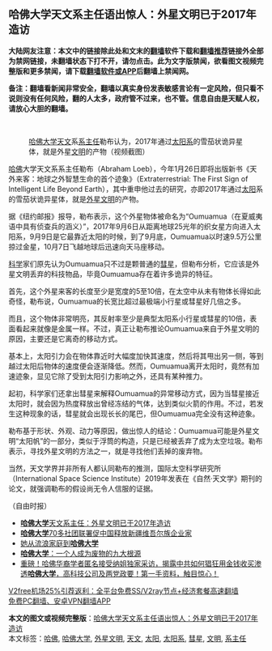  <h2>哈佛大学天文系主任语出惊人：外星文明已于2017年造访</h2> <p class="notice"><b>大陆网友注意：本文中的链接除此处和文末的<a href="https://github.com/bannedbook/fanqiang" >翻墙</a>软件下载和<a href="https://github.com/killgcd/justmysocks/blob/master/README.md">翻墙推荐</a>链接外全部为禁网链接，未翻墙状态下打不开，请勿点击。此为文字版禁闻，欲看图文视频完整版和更多禁闻，请下载<a href="https://github.com/bannedbook/fanqiang">翻墙软件或APP</a>后翻墙上禁闻网。</p><p>备注：翻墙看新闻非常安全，翻墙以真实身份发表敏感言论有一定风险，但只看不说则没有任何风险，翻的人太多，政府管不过来，也不管。信息自由是天赋人权，请放心大胆的翻墙。</b></p>  <div class="entry"> <br /> <figure><figcaption class="wp-caption-text"><a href="https://www.bannedbook.org/bnews/tag/%e5%93%88%e4%bd%9b%e5%a4%a7%e5%ad%a6/" class="st_tag internal_tag" rel="tag" title="标签 哈佛大学 下的日志">哈佛大学</a><a href="https://www.bannedbook.org/bnews/tag/%e5%a4%a9%e6%96%87/" class="st_tag internal_tag" rel="tag" title="标签 天文 下的日志">天文</a>系<a href="https://www.bannedbook.org/bnews/tag/%E7%B3%BB%E4%B8%BB%E4%BB%BB/" class="st_tag internal_tag" rel="tag" title="标签 系主任 下的日志">系主任</a>勒布认为，2017年通过<a href="https://www.bannedbook.org/bnews/tag/%e5%a4%aa%e9%98%b3%e7%b3%bb/" class="st_tag internal_tag" rel="tag" title="标签 太阳系 下的日志">太阳系</a>的雪茄状诡异星体，就是外星<a href="https://www.bannedbook.org/bnews/tag/%E6%96%87%E6%98%8E/" class="st_tag internal_tag" rel="tag" title="标签 文明 下的日志">文明</a>的产物（视频截图）</figcaption></figure> <p><a href="https://www.bannedbook.org/bnews/tag/%e5%93%88%e4%bd%9b/" class="st_tag internal_tag" rel="tag" title="标签 哈佛 下的日志">哈佛</a>大学天文系系主任勒布（Abraham Loeb），今年1月26日即将出版新书《天外来客：地球之外智慧生命的首个迹象》（Extraterrestrial: The First Sign of Intelligent Life Beyond Earth），其中重申他过去的研究，亦即2017年通过<a href="https://www.bannedbook.org/bnews/tag/%e5%a4%aa%e9%98%b3/" class="st_tag internal_tag" rel="tag" title="标签 太阳 下的日志">太阳</a>系的雪茄状诡异星体，就是<a href="https://www.bannedbook.org/bnews/tag/%e5%a4%96%e6%98%9f%e6%96%87%e6%98%8e/" class="st_tag internal_tag" rel="tag" title="标签 外星文明 下的日志">外星文明</a>的产物。</p> <p>据《纽约邮报》报导，勒布表示，这个外星物体被命名为“Oumuamua（在夏威夷语中具有侦查兵的涵义）”，2017年9月6日从距离地球25光年的织女星方向进入太阳系，9月9日是它最靠近太阳的时候，到了9月底，Oumuamua以时速9.5万公里掠过金星，10月7日飞越地球后迅速向天马座移动。</p> <p><span class='wp_keywordlink'><a href="https://www.bannedbook.org/forum11/topic309.html" title="禁片：“科学”的棍子" target="_blank">科学</a></span>家们原先认为Oumuamua只不过是颗普通的<a href="https://www.bannedbook.org/bnews/tag/%E5%BD%97%E6%98%9F/" class="st_tag internal_tag" rel="tag" title="标签 彗星 下的日志">彗星</a>，但勒布分析，它应该是外星文明丢弃的科技物品，毕竟Oumuamua存在着许多诡异的特征。</p>  <p>首先，这个外星来客的长度至少是宽度的5至10倍，在太空中从未有物体长得如此奇怪，勒布说，Oumuamua的长宽比超过最极端小行星或彗星好几倍之多。</p> <p>而且，这个物体非常明亮，其反射率至少是典型太阳系小行星或彗星的10倍，表面看起来就像是金属一样。不过，真正让勒布推论Oumuamua来自于外星文明的原因，主要还是它离奇的移动方式。</p> <p>基本上，太阳引力会在物体靠近时大幅度加快其速度，然后将其甩出另一侧，等到越过太阳后物体的速度便会逐渐降低。然而，Oumuamua离开太阳时，竟然有加速迹象，显见它除了受到太阳引力影响之外，还具有某种推力。</p>  <p>起初，科学家们还拿出彗星来解释Oumuamua的异常移动方式，因为当彗星接近太阳时，就会因为热度释放出曾经冻结的气体，达到类似火箭的作用。不过，若发生这种现象的话，彗星就会出现长长的尾巴，但Oumuamua完全没有这种迹象。</p> <p>勒布基于形状、外观、动力等原因，做出惊人的结论：Oumuamua可能是外星文明“太阳帆”的一部分，类似于浮筒的构造，只是已经被丢弃了成为太空垃圾。勒布表示，寻找外星文明的方法之一，就是寻找他们丢掉的废弃物。</p> <p>当然，天文学界并非所有人都认同勒布的推测，国际太空科学研究所（International Space Science Institute）2019年发表在《自然·天文学》期刊的论文，就强调勒布的假设尚无令人信服的证据。</p>  <p>（自由时报）</p> <ul class='op-related-articles' title='相关阅读'> <li><a href='https://www.bannedbook.org/bnews/comments/20210103/1460184.html' target='_blank'><b>哈佛大学</b>天文系主任：外星文明已于2017年造访</a></li> <li><a href='https://www.bannedbook.org/bnews/ssgc/20210103/1459965.html' target='_blank'><b>哈佛大学</b>70多社团联署促中国释放新疆维吾尔族企业家</a></li> <li><a href='https://www.bannedbook.org/bnews/taiwannews/20201221/1451839.html' target='_blank'>她从流浪家庭到<b>哈佛大学</b></a></li> <li><a href='https://www.bannedbook.org/bnews/funmedia/20201209/1444445.html' target='_blank'><b>哈佛大学</b>：一个人成为废物的九大根源</a></li> <li><a href='https://www.bannedbook.org/bnews/bannedvideo/20201209/1444334.html' target='_blank'>重磅！哈佛华裔学者匿名接受纳姐独家采访，揭露中共如何猖狂用金钱收买渗透<b>哈佛大学</b>，高科技公司及两党政要！第一手资料，触目惊心！</a></li> </ul> <p class="texttj"> <a href="https://github.com/bannedbook/fanqiang/wiki/V2ray%E6%9C%BA%E5%9C%BA" target="_blank">V2free机场25%引荐返利：全平台免费SS/V2ray节点+经济套餐高速翻墙</a><br/> <a href="https://github.com/bannedbook/fanqiang/wiki/%E7%A6%81%E9%97%BB%E7%BD%91%E5%AE%89%E5%8D%93%E7%BF%BB%E5%A2%99%E6%96%B0%E9%97%BBAPP" target="_blank">免费PC翻墙、安卓VPN翻墙APP</a></p><p></p><a name='sharetosocial'></a>       <div><b>本文的图文或视频完整版</b>：<a href='https://www.bannedbook.org/bnews/comments/20210103/1460200.html'>哈佛大学天文系主任语出惊人：外星文明已于2017年造访</a></div>  </div><!--END ENTRY--> <div class="postfooter"> <div>本文标签：<a href="https://www.bannedbook.org/bnews/tag/%e5%93%88%e4%bd%9b/" rel="tag">哈佛</a>, <a href="https://www.bannedbook.org/bnews/tag/%e5%93%88%e4%bd%9b%e5%a4%a7%e5%ad%a6/" rel="tag">哈佛大学</a>, <a href="https://www.bannedbook.org/bnews/tag/%e5%a4%96%e6%98%9f%e6%96%87%e6%98%8e/" rel="tag">外星文明</a>, <a href="https://www.bannedbook.org/bnews/tag/%e5%a4%a9%e6%96%87/" rel="tag">天文</a>, <a href="https://www.bannedbook.org/bnews/tag/%e5%a4%aa%e9%98%b3/" rel="tag">太阳</a>, <a href="https://www.bannedbook.org/bnews/tag/%e5%a4%aa%e9%98%b3%e7%b3%bb/" rel="tag">太阳系</a>, <a href="https://www.bannedbook.org/bnews/tag/%E5%BD%97%E6%98%9F/" rel="tag">彗星</a>, <a href="https://www.bannedbook.org/bnews/tag/%E6%96%87%E6%98%8E/" rel="tag">文明</a>, <a href="https://www.bannedbook.org/bnews/tag/%E7%B3%BB%E4%B8%BB%E4%BB%BB/" rel="tag">系主任</a></div>  </div><!--END POSTFOOTER--> 